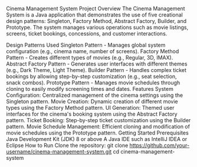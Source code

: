 Cinema Management System
Project Overview
The Cinema Management System is a Java application that demonstrates the use of five creational design patterns: Singleton, Factory Method, Abstract Factory, Builder, and Prototype. The system manages various operations such as movie listings, screens, ticket bookings, concessions, and customer interactions.

Design Patterns Used
Singleton Pattern - Manages global system configuration (e.g., cinema name, number of screens).
Factory Method Pattern - Creates different types of movies (e.g., Regular, 3D, IMAX).
Abstract Factory Pattern - Generates user interfaces with different themes (e.g., Dark Theme, Light Theme).
Builder Pattern - Handles complex ticket bookings by allowing step-by-step customization (e.g., seat selection, snack combos).
Prototype Pattern - Manages movie schedules through cloning to easily modify screening times and dates.
Features
System Configuration: Centralized management of the cinema settings using the Singleton pattern.
Movie Creation: Dynamic creation of different movie types using the Factory Method pattern.
UI Generation: Themed user interfaces for the cinema's booking system using the Abstract Factory pattern.
Ticket Booking: Step-by-step ticket customization using the Builder pattern.
Movie Schedule Management: Efficient cloning and modification of movie schedules using the Prototype pattern.
Getting Started
Prerequisites
Java Development Kit (JDK) 8 or above
A Java IDE such as IntelliJ IDEA or Eclipse
How to Run
Clone the repository:
git clone https://github.com/your-username/cinema-management-system.git
cd cinema-management-system
